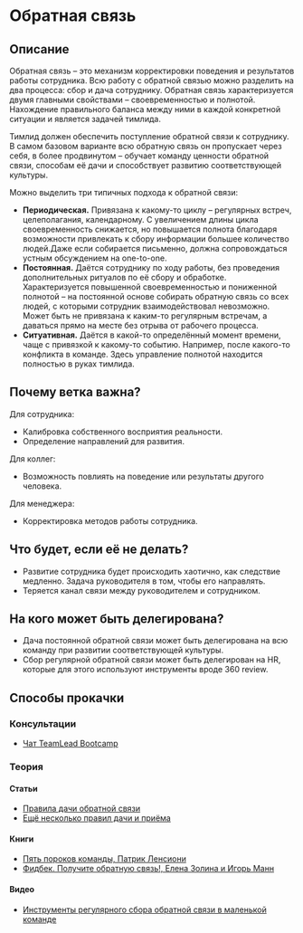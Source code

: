 # Обратная связь
## Описание
Обратная связь – это механизм корректировки поведения и результатов работы сотрудника. Всю работу с обратной связью можно разделить на два процесса: сбор и дача сотруднику. Обратная связь характеризуется двумя главными свойствами – своевременностью и полнотой. Нахождение правильного баланса между ними в каждой конкретной ситуации и является задачей тимлида.

Тимлид должен обеспечить поступление обратной связи к сотруднику. В самом базовом варианте всю обратную связь он пропускает через себя, в более продвинутом – обучает команду ценности обратной связи, способам её дачи и способствует развитию соответствующей культуры.

Можно выделить три типичных подхода к обратной связи:
- **Периодическая.** Привязана к какому-то циклу – регулярных встреч, целеполагания, календарному. С увеличением длины цикла своевременность снижается, но повышается полнота благодаря возможности привлекать к сбору информации большее количество людей.Даже если собирается письменно, должна сопровождаться устным обсуждением на one-to-one.
- **Постоянная.**  Даётся сотруднику по ходу работы, без проведения дополнительных ритуалов по её сбору и обработке. Характеризуется повышенной своевременностью и пониженной полнотой – на постоянной основе собирать обратную связь со всех людей, с которыми сотрудник взаимодействовал невозможно. Может быть не привязана к каким-то регулярным встречам, а даваться прямо на месте без отрыва от рабочего процесса.
- **Ситуативная.** Даётся в какой-то определённый момент времени, чаще с привязкой к какому-то событию. Например, после какого-то конфликта в команде. Здесь управление полнотой находится полностью в руках тимлида.

## Почему ветка важна?
Для сотрудника:
- Калибровка собственного восприятия реальности.
- Определение направлений для развития.

Для коллег:
- Возможность повлиять на поведение или результаты другого человека.

Для менеджера:
- Корректировка методов работы сотрудника.

## Что будет, если её не делать?
- Развитие сотрудника будет происходить хаотично, как следствие медленно. Задача руководителя в том, чтобы его направлять.
- Теряется канал связи между руководителем и сотрудником.

## На кого может быть делегирована?
- Дача постоянной обратной связи может быть делегирована на всю команду при развитии соответствующей культуры.
- Сбор регулярной обратной связи может быть делегирован на HR, которые для этого используют инструменты вроде 360 review.

## Способы прокачки
### Консультации
- [Чат TeamLead Bootcamp](https://t.me/teamlead_bootcamp)

### Теория
#### Статьи
- [Правила дачи обратной связи](https://habr.com/ru/company/epam_systems/blog/442672/)
- [Ещё несколько правил дачи и приёма](https://habr.com/ru/company/yamoney/blog/441036/)

#### Книги
- [Пять пороков команды, Патрик Ленсиони](https://www.ozon.ru/context/detail/id/138829608/)
- [Фидбек. Получите обратную связь!, Елена Золина и Игорь Манн](https://www.ozon.ru/context/detail/id/31247395/)


#### Видео
- [Инструменты регулярного сбора обратной связи в маленькой команде](https://teamleadconf.ru/moscow/2019/abstracts/4485)
